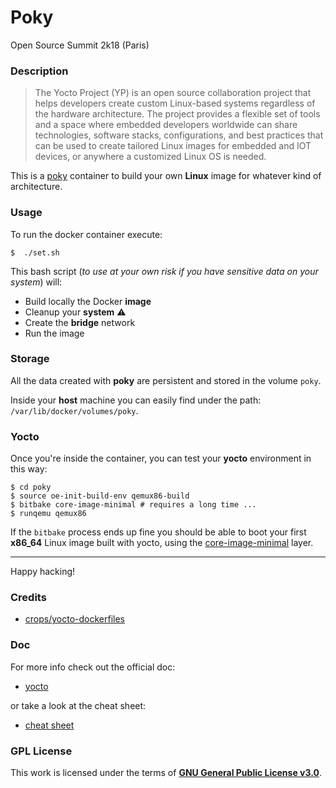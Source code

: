 # **Poky**

Open Source Summit 2k18 (Paris)

### **Description**

> The Yocto Project (YP) is an open source collaboration project that helps developers create custom Linux-based systems regardless of the hardware architecture.
The project provides a flexible set of tools and a space where embedded developers worldwide can share technologies, software stacks, configurations, and best practices that can be used to create tailored Linux images for embedded and IOT devices, or anywhere a customized Linux OS is needed.

This is a [poky](https://www.yoctoproject.org/software-item/poky/) container to build your own **Linux** image for whatever kind of architecture.

### **Usage**

To run the docker container execute:

```shell
$  ./set.sh
```

This bash script (_to use at your own risk if you have sensitive data on your system_) will:

+ Build locally the Docker **image**
+ Cleanup your **system** :warning:
+ Create the **bridge** network
+ Run the image

### **Storage**

All the data created with **poky** are persistent and stored in the volume `poky`.

Inside your **host** machine you can easily find under the path: `/var/lib/docker/volumes/poky`.

### **Yocto**

Once you're inside the container, you can test your **yocto** environment in this way:

```shell
$ cd poky
$ source oe-init-build-env qemux86-build
$ bitbake core-image-minimal # requires a long time ...
$ runqemu qemux86
```

If the `bitbake` process ends up fine you should be able to boot your first **x86_64** Linux image built with yocto, using the [core-image-minimal](https://layers.openembedded.org/layerindex/recipe/579/) layer.

---

Happy hacking!

### **Credits**

+ [crops/yocto-dockerfiles](https://github.com/crops/yocto-dockerfiles)

### **Doc**

For more info check out the official doc:

+ [yocto](https://www.yoctoproject.org/)

or take a look at the cheat sheet:

+ [cheat sheet](https://github.com/gcamerli/poky/blob/master/doc/yocto_cheatsheet.pdf)

### **GPL License**

This work is licensed under the terms of **[GNU General Public License v3.0](https://www.gnu.org/licenses/gpl.html)**.
